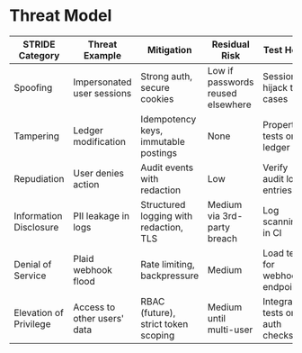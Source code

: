 # Threat Model

| STRIDE Category | Threat Example | Mitigation | Residual Risk | Test Hook |
| --- | --- | --- | --- | --- |
| Spoofing | Impersonated user sessions | Strong auth, secure cookies | Low if passwords reused elsewhere | Session hijack test cases |
| Tampering | Ledger modification | Idempotency keys, immutable postings | None | Property tests on ledger |
| Repudiation | User denies action | Audit events with redaction | Low | Verify audit log entries |
| Information Disclosure | PII leakage in logs | Structured logging with redaction, TLS | Medium via 3rd-party breach | Log scanning in CI |
| Denial of Service | Plaid webhook flood | Rate limiting, backpressure | Medium | Load tests for webhook endpoints |
| Elevation of Privilege | Access to other users' data | RBAC (future), strict token scoping | Medium until multi-user | Integration tests on auth checks |

